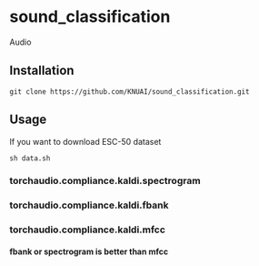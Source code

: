 # sound_classification
Audio
## Installation
```
git clone https://github.com/KNUAI/sound_classification.git
```
## Usage
If you want to download ESC-50 dataset
```
sh data.sh
```
### torchaudio.compliance.kaldi.spectrogram
### torchaudio.compliance.kaldi.fbank
### torchaudio.compliance.kaldi.mfcc
#### fbank or spectrogram is better than mfcc
